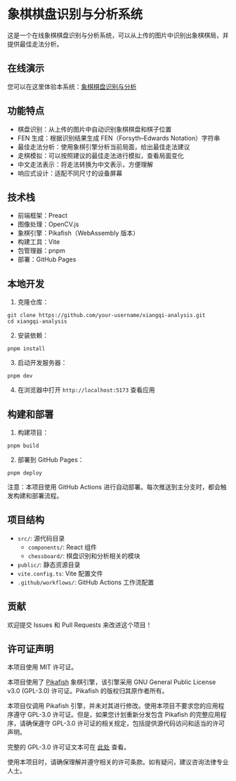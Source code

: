 # 象棋棋盘识别与分析系统

这是一个在线象棋棋盘识别与分析系统，可以从上传的图片中识别出象棋棋局，并提供最佳走法分析。

## 在线演示

您可以在这里体验本系统：[象棋棋盘识别与分析](https://ifwu.github.io/xiangqi-analysis/)

## 功能特点

- 棋盘识别：从上传的图片中自动识别象棋棋盘和棋子位置
- FEN 生成：根据识别结果生成 FEN（Forsyth–Edwards Notation）字符串
- 最佳走法分析：使用象棋引擎分析当前局面，给出最佳走法建议
- 走棋模拟：可以按照建议的最佳走法进行模拟，查看局面变化
- 中文走法表示：将走法转换为中文表示，方便理解
- 响应式设计：适配不同尺寸的设备屏幕

## 技术栈

- 前端框架：Preact
- 图像处理：OpenCV.js
- 象棋引擎：Pikafish（WebAssembly 版本）
- 构建工具：Vite
- 包管理器：pnpm
- 部署：GitHub Pages

## 本地开发

1. 克隆仓库：

```
git clone https://github.com/your-username/xiangqi-analysis.git
cd xiangqi-analysis
```

2. 安装依赖：

```
pnpm install
```

3. 启动开发服务器：

```
pnpm dev
```

4. 在浏览器中打开 `http://localhost:5173` 查看应用

## 构建和部署

1. 构建项目：

```
pnpm build
```

2. 部署到 GitHub Pages：

```
pnpm deploy
```

注意：本项目使用 GitHub Actions 进行自动部署。每次推送到主分支时，都会触发构建和部署流程。

## 项目结构

- `src/`: 源代码目录
  - `components/`: React 组件
  - `chessboard/`: 棋盘识别和分析相关的模块
- `public/`: 静态资源目录
- `vite.config.ts`: Vite 配置文件
- `.github/workflows/`: GitHub Actions 工作流配置

## 贡献

欢迎提交 Issues 和 Pull Requests 来改进这个项目！

## 许可证声明

本项目使用 MIT 许可证。

本项目使用了 [Pikafish](https://github.com/official-pikafish/Pikafish) 象棋引擎，该引擎采用 GNU General Public License v3.0 (GPL-3.0) 许可证。Pikafish 的版权归其原作者所有。

本项目仅调用 Pikafish 引擎，并未对其进行修改。使用本项目不要求您的应用程序遵守 GPL-3.0 许可证。但是，如果您计划重新分发包含 Pikafish 的完整应用程序，请确保遵守 GPL-3.0 许可证的相关规定，包括提供源代码访问和适当的许可声明。

完整的 GPL-3.0 许可证文本可在 [此处](https://www.gnu.org/licenses/gpl-3.0.en.html) 查看。

使用本项目时，请确保理解并遵守相关的许可条款。如有疑问，建议咨询法律专业人士。
